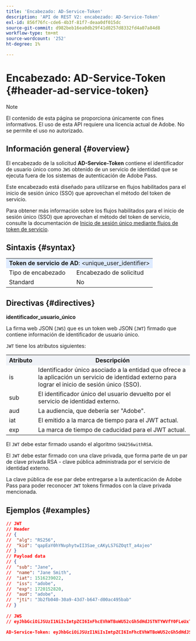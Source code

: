 ```yaml
---
title: 'Encabezado: AD-Service-Token'
description: 'API de REST V2: encabezado: AD-Service-Token'
exl-id: 856f76fc-cde6-4b3f-81f7-deaa0df015dc
source-git-commit: d982beb16ea0db29f41d0257d8332fd4a07a84d8
workflow-type: tm+mt
source-wordcount: '252'
ht-degree: 1%

---
```


# Encabezado: AD-Service-Token {#header-ad-service-token}

>[!NOTE]
>
> El contenido de esta página se proporciona únicamente con fines informativos. El uso de esta API requiere una licencia actual de Adobe. No se permite el uso no autorizado.

## Información general {#overview}

El encabezado de la solicitud <b>AD-Service-Token</b> contiene el identificador de usuario único como `JWS` obtenido de un servicio de identidad que se ejecuta fuera de los sistemas de autenticación de Adobe Pass.

Este encabezado está diseñado para utilizarse en flujos habilitados para el inicio de sesión único (SSO) que aprovechan el método del token de servicio.

Para obtener más información sobre los flujos habilitados para el inicio de sesión único (SSO) que aprovechan el método del token de servicio, consulte la documentación de [Inicio de sesión único mediante flujos de token de servicio](../../flows/single-sign-on-access-flows/rest-api-v2-single-sign-on-service-token-flows.md).

## Sintaxis {#syntax}

<table>
   <tr>
      <td style="background-color: #DEEBFF;" colspan="2"><b>Token de servicio de AD</b>: &lt;unique_user_identifier&gt;</td>
   </tr>
   <tr>
      <td>Tipo de encabezado</td>
      <td>Encabezado de solicitud</td>
   </tr>
   <tr>
      <td>Standard</td>
      <td>No</td>
   </tr>
</table>

## Directivas {#directives}

<b>identificador_usuario_único</b>

La firma web JSON (`JWS`) que es un token web JSON (`JWT`) firmado que contiene información de identificador de usuario único.

`JWT` tiene los atributos siguientes:

<table>
   <tr>
      <th style="background-color: #EFF2F7; width: 15%;">Atributo</th>
      <th style="background-color: #EFF2F7;">Descripción</th>
   </tr>
   <tr>
      <td>is</td>
      <td>Identificador único asociado a la entidad que ofrece a la aplicación un servicio de identidad externo para lograr el inicio de sesión único (SSO).</td>
   </tr>
   <tr>
      <td>sub</td>
      <td>El identificador único del usuario devuelto por el servicio de identidad externo.</td>
   </tr>
   <tr>
      <td>aud</td>
      <td>La audiencia, que debería ser "Adobe".</td>
   </tr>
   <tr>
      <td>iat</td>
      <td>El emitido a la marca de tiempo para el JWT actual.</td>
   </tr>
   <tr>
      <td>exp</td>
      <td>La marca de tiempo de caducidad para el JWT actual.</td>
   </tr>
</table>

El `JWT` debe estar firmado usando el algoritmo `SHA256withRSA`.

El `JWT` debe estar firmado con una clave privada, que forma parte de un par de clave privada RSA - clave pública administrada por el servicio de identidad externo.

La clave pública de ese par debe entregarse a la autenticación de Adobe Pass para poder reconocer `JWT` tokens firmados con la clave privada mencionada.

## Ejemplos {#examples}

```JSON
// JWT
// Header
// {
//  "alg": "RS256",
//  "kid": "qapEaY0hYNvphytwII3Sae_cAKyLS7GZOqtT_a4ajeo"
// }
// Payload data
// {
//  "sub": "Jane",
//  "name": "Jane Smith",
//  "iat": 1516239022,
//  "iss": "adobe",
//  "exp": 1720152820,
//  "aud": "adobe",
//  "jti": "3b2fb040-30a9-43d7-b647-d00ac495bab"
// }
 
// JWS
// eyJhbGciOiJSUzI1NiIsImtpZCI6InFhcEVhWTBoWU52cGh5dHdJSTNTYWVfY0FLeUxTN0daT3F0VF9hNGFqZW8ifQ.eyJzdWIiOiJKYW5lIiwibmFtZSI6IkphbmUgU21pdGgiLCJpYXQiOjE1MTYyMzkwMjIsImlzcyI6ImFkb2JlIiwiZXhwIjoxNzIwMTUyODIwLCJhdWQiOiJhZG9iZSIsImp0aSI6IjNiMmZiMDQwLTMwYTktNDNkNy1iNjQ3LWQwMGFjNDk1YmFiIn0.stHLZFh-635LDNjv9HRHzq912ICNCVGUS3f4RS_bAxpUiUSB6CShS2VvU4V-THEXj7d_zk1mxtPP0QM_pCrh4Vk2GaPRa856Bt_PhsfQY-_benDcB6MIoFX67qrREGncGiv7JEs3ksa-P1YvBYXolT7t52K093kFaQtICfB-aBa8danRZvUrJHjjFoILEpTbQuzxKRN6y36J3p1FZ-SfDuofHp3SnXDrWFRYyXYQnb9WFlhNBxR400-0vzTONZYd097WWy1shMw5V8TvIDvCDE5ifqk31gMdYga-N3JkcTA5QoW7Zl80UV7BhR5v14Va1IZLcbFra_UJdEzbBwW_nA

AD-Service-Token: eyJhbGciOiJSUzI1NiIsImtpZCI6InFhcEVhWTBoWU52cGh5dHdJSTNTYWVfY0FLeUxTN0daT3F0VF9hNGFqZW8ifQ.eyJzdWIiOiJKYW5lIiwibmFtZSI6IkphbmUgU21pdGgiLCJpYXQiOjE1MTYyMzkwMjIsImlzcyI6ImFkb2JlIiwiZXhwIjoxNzIwMTUyODIwLCJhdWQiOiJhZG9iZSIsImp0aSI6IjNiMmZiMDQwLTMwYTktNDNkNy1iNjQ3LWQwMGFjNDk1YmFiIn0.stHLZFh-635LDNjv9HRHzq912ICNCVGUS3f4RS_bAxpUiUSB6CShS2VvU4V-THEXj7d_zk1mxtPP0QM_pCrh4Vk2GaPRa856Bt_PhsfQY-_benDcB6MIoFX67qrREGncGiv7JEs3ksa-P1YvBYXolT7t52K093kFaQtICfB-aBa8danRZvUrJHjjFoILEpTbQuzxKRN6y36J3p1FZ-SfDuofHp3SnXDrWFRYyXYQnb9WFlhNBxR400-0vzTONZYd097WWy1shMw5V8TvIDvCDE5ifqk31gMdYga-N3JkcTA5QoW7Zl80UV7BhR5v14Va1IZLcbFra_UJdEzbBwW_nA
```

